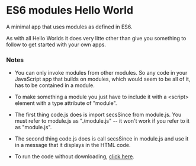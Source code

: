 # ES6 modules Hello World

A minimal app that uses modules as defined in ES6. 

As with all Hello Worlds it does very litte other than give you something to follow to get started with your own apps. 

### Notes

* You can only invoke modules from other modules. So any code in your JavaScript app that builds on modules, which would seem to be all of it, has to be contained in a module. 

* To make something  a module you just have to include it with a &lt;script> element with a type attribute of "module".

* The first thing code.js does is import secsSince from module.js. You must refer to module.js as "./module.js" -- it won't work if you refer to it as "module.js".

* The second thing code.js does is call secsSince in module.js and use it in a message that it displays in the HTML code. 

* To run the code without downloading, <a href="http://scripting.com/code/moduleshello/">click here</a>.

